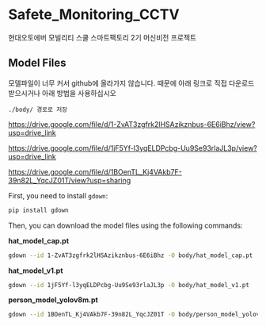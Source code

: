 # Safete_Monitoring_CCTV
현대오토에버 모빌리티 스쿨 스마트팩토리 2기 머신비전 프로젝트

## Model Files

모델파일이 너무 커서 github에 올라가지 않습니다. 때문에 아래 링크로 직접 다운로드 받으시거나 아래 방법을 사용하십시오

`./body/ 경로로 저장`

https://drive.google.com/file/d/1-ZvAT3zgfrk2lHSAzikznbus-6E6iBhz/view?usp=drive_link

https://drive.google.com/file/d/1jF5Yf-l3yqELDPcbg-Uu9Se93rlaJL3p/view?usp=drive_link

https://drive.google.com/file/d/1BOenTL_Kj4VAkb7F-39n82L_YqcJZ01T/view?usp=sharing


First, you need to install `gdown`:
```bash
pip install gdown
```

Then, you can download the model files using the following commands:

**hat_model_cap.pt**
```bash
gdown --id 1-ZvAT3zgfrk2lHSAzikznbus-6E6iBhz -O body/hat_model_cap.pt
```

**hat_model_v1.pt**
```bash
gdown --id 1jF5Yf-l3yqELDPcbg-Uu9Se93rlaJL3p -O body/hat_model_v1.pt
```

**person_model_yolov8m.pt**
```bash
gdown --id 1BOenTL_Kj4VAkb7F-39n82L_YqcJZ01T -O body/person_model_yolov8m.pt
```
